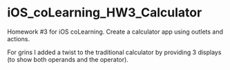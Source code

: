 iOS_coLearning_HW3_Calculator
=============================

Homework #3 for iOS coLearning. Create a calculator app using outlets and actions.

For grins I added a twist to the traditional calculator by providing 3 displays (to show both operands and the operator).
